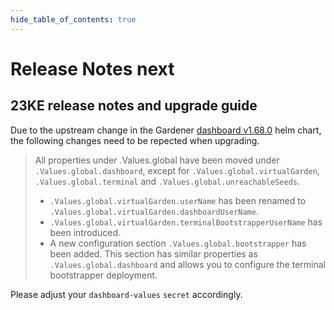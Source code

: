 ```yaml
---
hide_table_of_contents: true
---
```


# Release Notes next

## 23KE release notes and upgrade guide

Due to the upstream change in the Gardener [dashboard v1.68.0](https://github.com/gardener/dashboard/releases/tag/1.68.0) helm chart, the following changes need to be repected when upgrading.

> All properties under .Values.global have been moved under `.Values.global.dashboard`, except for `.Values.global.virtualGarden`, `.Values.global.terminal` and `.Values.global.unreachableSeeds`.
>  - `.Values.global.virtualGarden.userName` has been renamed to `.Values.global.virtualGarden.dashboardUserName`.
>  - `.Values.global.virtualGarden.terminalBootstrapperUserName` has been introduced.
>  - A new configuration section `.Values.global.bootstrapper` has been added. This section has similar properties as `.Values.global.dashboard` and allows you to configure the terminal bootstrapper deployment.

Please adjust your `dashboard-values` `secret` accordingly.


